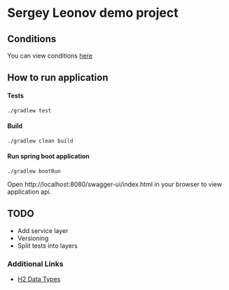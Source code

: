 # Sergey Leonov demo project

## Conditions

You can view conditions [here](./Тестовое%20задание%20JAVA.pdf)

## How to run application

#### Tests

```shell script
./gradlew test
```

#### Build

```shell script
./gradlew clean build
```

#### Run spring boot application

```shell script
./gradlew bootRun
```

Open http://localhost:8080/swagger-ui/index.html in your browser to view application api. 

## TODO

+ Add service layer
+ Versioning
+ Split tests into layers

### Additional Links

* [H2 Data Types](http://www.h2database.com/html/datatypes.html#character_type)